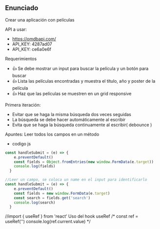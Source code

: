 ## Enunciado

Crear una aplicación con películas

API a usar:

- https://omdbapi.com/
- API_KEY: 4287ad07 
- API_KEY: ce6a0e6f

Requerimientos

- 👍 Se debe mostrar un input para buscar la película y un botón para buscar
- 👍 Lista las películas encontradas y muestra el título, año y poster de la película
- 👍 Haz que las películas se muestren en un grid responsive

Primera iteración:
- Evitar que se haga la misma búsqueda dos veces seguidas
- La búsqueda se debe hacer automáticamente al escribir
- Evita que se haga la búsqueda continuamente al escribir( debounce )



Apuntes:
Leer todos los campos en un método
- codigo js
```js
const handleSubmit = (e) => {
    e.preventDefault()
    const fields = Object.fromEntries(new window.FormData(e.target))
    console.log(fields)
  }

//Leer un campo, se coloca un name en el input para identificarlo
const handleSubmit = (e) => {
    e.preventDefault()
    const fields = new window.FormData(e.target)
    const search = fields.get('search')
    console.log(search)
  }
```


//import { useRef } from 'react' Uso del hook useRef
/*
  const ref = useRef('')
  console.log(ref.current.value)
*/